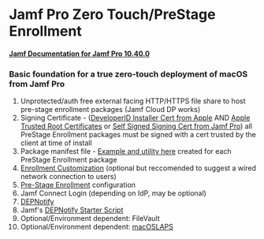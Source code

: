 # Jamf Pro Zero Touch/PreStage Enrollment
#### [Jamf Documentation for Jamf Pro 10.40.0](https://docs.jamf.com/10.40.0/jamf-pro/documentation/Computer_PreStage_Enrollments.html)

### Basic foundation for a true zero-touch deployment of macOS from Jamf Pro
1. Unprotected/auth free external facing HTTP/HTTPS file share to host pre-stage enrollment packages (Jamf Cloud DP works)
2. Signing Certificate - ([DeveloperID Installer Cert from Apple](https://docs.jamf.com/technical-articles/Obtaining_an_Installer_Certificate_from_Apple.html) AND [Apple Trusted Root Certificates](https://support.apple.com/en-us/HT209143) or [Self Signed Signing Cert from Jamf Pro](https://docs.jamf.com/technical-articles/Creating_a_Signing_Certificate_Using_Jamf_Pros_Built-in_CA_to_Use_for_Signing_Configuration_Profiles_and_Packages.html)) all PreStage Enrollment packages must be signed with a cert trusted by the client at time of install
3. Package manifest file - [Example and utility here](https://github.com/scriptsandthings/Jamf_things/tree/master/Documentation/Jamf%20Pro/Zero%20Touch%20Deployment/Manifest%20Files) created for each PreStage Enrollment package
4. [Enrollment Customization](https://docs.jamf.com/10.40.0/jamf-pro/documentation/Enrollment_Customization_Settings.html#ID-0000a9bc) (optional but reccomended to suggest a wired network connection to users)
5. [Pre-Stage Enrollment](https://docs.jamf.com/10.40.0/jamf-pro/documentation/Computer_PreStage_Enrollments.html) configuration
6. Jamf Connect Login (depending on IdP, may be optional)
7. [DEPNotify](https://gitlab.com/Mactroll/DEPNotify)
8. Jamf's [DEPNotify Starter Script](https://github.com/jamf/DEPNotify-Starter)
9. Optional/Environment dependent: FileVault
10. Optional/Environment dependent: [macOSLAPS](https://github.com/joshua-d-miller/macOSLAPS)
